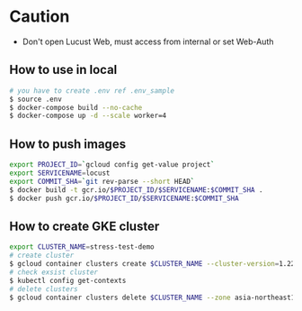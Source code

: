 # Caution

- Don't open Lucust Web, must access from internal or set Web-Auth

## How to use in local

```zsh
# you have to create .env ref .env_sample
$ source .env
$ docker-compose build --no-cache
$ docker-compose up -d --scale worker=4
```

## How to push images

```zsh
export PROJECT_ID=`gcloud config get-value project`
export SERVICENAME=locust
export COMMIT_SHA=`git rev-parse --short HEAD`
$ docker build -t gcr.io/$PROJECT_ID/$SERVICENAME:$COMMIT_SHA .
$ docker push gcr.io/$PROJECT_ID/$SERVICENAME:$COMMIT_SHA
```

## How to create GKE cluster

```bash
export CLUSTER_NAME=stress-test-demo
# create cluster
$ gcloud container clusters create $CLUSTER_NAME --cluster-version=1.22 --tags=$CLUSTER_NAME --num-nodes=3 --no-enable-autoupgrade --machine-type=n1-standard-1 --zone asia-northeast1-a --network config-admin-vpc
# check exsist cluster
$ kubectl config get-contexts
# delete clusters
$ gcloud container clusters delete $CLUSTER_NAME --zone asia-northeast1-a
```